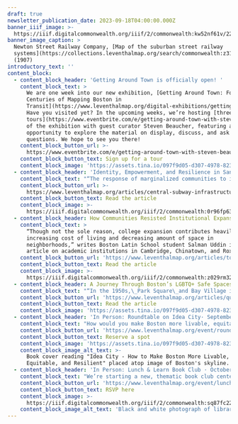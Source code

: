 ```yaml
---
draft: true
newsletter_publication_date: 2023-09-18T04:00:00.000Z
banner_iiif_image: >-
  https://iiif.digitalcommonwealth.org/iiif/2/commonwealth:kw52nf61v/229,2131,5507,2455/2000,/0/default.jpg
banner_image_caption: >
  Newton Street Railway Company, [Map of the suburban street railway
  systems](https://collections.leventhalmap.org/search/commonwealth:z316t860b)
  (1907)
introductory_text: ''
content_block:
  - content_block_header: 'Getting Around Town is officially open! '
    content_block_text: >
      We are one week into our new exhibition, [Getting Around Town: Four
      Centuries of Mapping Boston in
      Transit](https://www.leventhalmap.org/digital-exhibitions/getting-around-town/)!
      Have you visited yet? In the upcoming weeks, we’re hosting [three
      tours](https://www.eventbrite.com/e/getting-around-town-with-steven-beaucher-tickets-717218087607)
      of the exhibition with guest curator Steven Beaucher, featuring an
      opportunity to explore the material on display, discuss, and ask
      questions. We hope to see you there!
    content_block_button_url: >-
      https://www.eventbrite.com/e/getting-around-town-with-steven-beaucher-tickets-717218087607
    content_block_button_text: Sign up for a tour
    content_block_image: 'https://assets.tina.io/097f9d05-d307-4978-823b-d332ea55d27e/IMG_5082.png'
  - content_block_header: 'Identity, Empowerment, and Resilience in San Francisco’s Chinatown'
    content_block_text: "“The response of marginalized communities to infrastructural challenges is evolving into a form of resistance, a reclamation of identity and a demand for inclusion in public spaces and networks,” writes [Deland Chan](http://www.delandchan.com/), Director of Research at the [Chinatown Community Development Center](https://www.chinatowncdc.org/), in this new digital publication looking at the history of infrastructural advocacy in San Francisco’s Chinatown. This digital work is part of the Leventhal Center’s\_[Small Grants for Early Career Digital Publications](http://leventhalmap.org/research/digital-publication-small-grants/)\_program.\n"
    content_block_button_url: >-
      https://www.leventhalmap.org/articles/central-subway-infrastructural-advocacy 
    content_block_button_text: Read the article
    content_block_image: >-
      https://iiif.digitalcommonwealth.org/iiif/2/commonwealth:0r96fp63x/592,441,1866,1827/,2000/0/default.jpg
  - content_block_header: How Communities Resisted Institutional Expansion in Boston
    content_block_text: >
      “Though not the sole reason, college expansion contributes heavily to the
      increasing cost of living and decreasing amount of space in
      neighborhoods,” writes Boston Latin School student Salman Uddin in this
      article on academic institutions in Cambridge, Chinatown, and Roxbury.
    content_block_button_url: 'https://www.leventhalmap.org/articles/town-and-gown/'
    content_block_button_text: Read the article
    content_block_image: >-
      https://iiif.digitalcommonwealth.org/iiif/2/commonwealth:z029rm326/1109,603,3085,2281/1200,/0/default.jpg
  - content_block_header: A Journey Through Boston’s LGBTQ+ Safe Spaces
    content_block_text: "“In the 1950s,\_Park Square\_and Bay Village in downtown were essential to the development of queer Boston through its clubs such as\_The Punch Bowl\_at 12 Carver St., Jacques at 79 Broadway St., the\_Napoleon Club\_at 52 Piedmont St., and Mario’s at 69 Church St., which were all within a few blocks of each other,” writes Boston Latin School student Zoe Colimon in this article mapping LGBTQ+ spaces of twentieth-century Boston.\n"
    content_block_button_url: 'https://www.leventhalmap.org/articles/queer-boston/'
    content_block_button_text: Read the article
    content_block_image: 'https://assets.tina.io/097f9d05-d307-4978-823b-d332ea55d27e/club1.png'
  - content_block_header: 'In Person: Roundtable on Idea City· September 26, 6:00 pm ET'
    content_block_text: "How would you make Boston more livable, equitable, and resilient? Join us on Tuesday, September 26 at 6:00pm EST for a for a roundtable talk on the newly-released [Idea City: How to Make Boston More Livable, Equitable, and Resilient](https://www.umasspress.com/9781625347237/idea-city/)\_(UMass Press, 2023) with editor David Gamble and contributors Marie Law Adams, Alice Brown, Michelle Danila, and Andres Sevtsuk.\n"
    content_block_button_url: 'https://www.leventhalmap.org/event/roundtable-idea-city/'
    content_block_button_text: Reserve a spot
    content_block_image: 'https://assets.tina.io/097f9d05-d307-4978-823b-d332ea55d27e/idea-city.png'
    content_block_image_alt_text: >-
      Book cover reading "Idea City - How to Make Boston More Livable,
      Equitable, and Resilient" placed atop image of Boston's skyline. 
  - content_block_header: 'In Person: Lunch & Learn Book Club · October 4, 12:00 pm ET'
    content_block_text: "We’re starting a new, thematic book club centered around geography, history, anthropology, and more. Unlike conventional book clubs where everyone reads the same book, this book club invites folks to select any book that falls within the designated theme for the month. This month, we’re reading books under [Subclass GA](https://www.loc.gov/aba/cataloging/classification/lcco/lcco_g.pdf) covering\_mathematical geography and cartography. Check out our list of recommendations or\_[find a title on your own](https://bpl.bibliocommons.com/v2/search?custom_edit=false\\&query=callnumber%3A\\(%22GA*%22\\)%20%20%20audience%3A%22adult%22%20contentclass%3A%22NONFICTION%22%20formatcode%3A\\(BK%20\\)\\&searchType=bl\\&suppress=true)!\n"
    content_block_button_url: 'https://www.leventhalmap.org/event/lunch-learn-ga/'
    content_block_button_text: RSVP here
    content_block_image: >-
      https://iiif.digitalcommonwealth.org/iiif/2/commonwealth:sq87fc22k/224,165,3479,2782/,2000/0/default.jpg
    content_block_image_alt_text: 'Black and white photograph of library stacks. '
---
```















